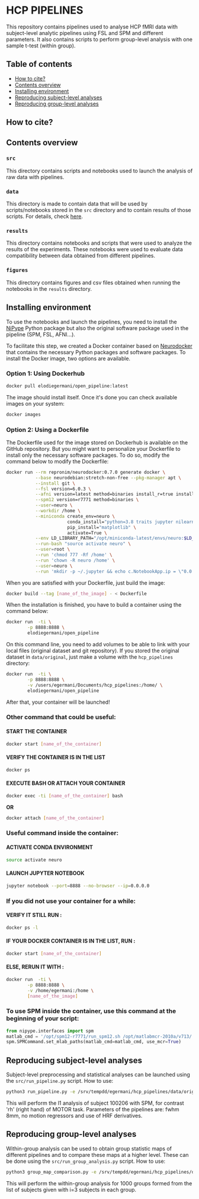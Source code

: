 # HCP PIPELINES 

This repository contains pipelines used to analyse HCP fMRI data with subject-level analytic pipelines using FSL and SPM and different parameters. It also contains scripts to perform group-level analysis with one sample t-test (within group). 

## Table of contents
   * [How to cite?](#how-to-cite)
   * [Contents overview](#contents-overview)
   * [Installing environment](#installing-environment)
   * [Reproducing subject-level analyses](#reproducing-subject-level-analyses)
   * [Reproducing group-level analyses](#reproducing-group-level-analyses)

## How to cite?


## Contents overview

### `src`

This directory contains scripts and notebooks used to launch the analysis of raw data with pipelines. 

### `data`

This directory is made to contain data that will be used by scripts/notebooks stored in the `src` directory and to contain results of those scripts. For details, check [here](#download-necessary-data).

### `results`

This directory contains notebooks and scripts that were used to analyze the results of the experiments. These notebooks were used to evaluate data compatibility between data obtained from different pipelines. 

### `figures`

This directory contains figures and csv files obtained when running the notebooks in the `results` directory.

## Installing environment 

To use the notebooks and launch the pipelines, you need to install the [NiPype](https://nipype.readthedocs.io/en/latest/users/install.html) Python package but also the original software package used in the pipeline (SPM, FSL, AFNI...). 

To facilitate this step, we created a Docker container based on [Neurodocker](https://github.com/ReproNim/neurodocker) that contains the necessary Python packages and software packages. To install the Docker image, two options are available.

### Option 1: Using Dockerhub
```bash
docker pull elodiegermani/open_pipeline:latest
```

The image should install itself. Once it's done you can check available images on your system:

```bash
docker images
```

### Option 2: Using a Dockerfile 
The Dockerfile used for the image stored on Dockerhub is available on the GitHub repository. But you might want to personalize your Dockerfile to install only the necessary software packages. To do so, modify the command below to modify the Dockerfile: 

```bash
docker run --rm repronim/neurodocker:0.7.0 generate docker \
           --base neurodebian:stretch-non-free --pkg-manager apt \
           --install git \
           --fsl version=6.0.3 \
           --afni version=latest method=binaries install_r=true install_r_pkgs=true install_python2=true install_python3=true \
           --spm12 version=r7771 method=binaries \
           --user=neuro \
           --workdir /home \
           --miniconda create_env=neuro \
                       conda_install="python=3.8 traits jupyter nilearn graphviz nipype scikit-image" \
                       pip_install="matplotlib" \
                       activate=True \
           --env LD_LIBRARY_PATH="/opt/miniconda-latest/envs/neuro:$LD_LIBRARY_PATH" \
           --run-bash "source activate neuro" \
           --user=root \
           --run 'chmod 777 -Rf /home' \
           --run 'chown -R neuro /home' \
           --user=neuro \
           --run 'mkdir -p ~/.jupyter && echo c.NotebookApp.ip = \"0.0.0.0\" > ~/.jupyter/jupyter_notebook_config.py' > Dockerfile
```

When you are satisfied with your Dockerfile, just build the image:

```bash
docker build --tag [name_of_the_image] - < Dockerfile
```

When the installation is finished, you have to build a container using the command below:

```bash
docker run 	-ti \
		-p 8888:8888 \
		elodiegermani/open_pipeline
```

On this command line, you need to add volumes to be able to link with your local files (original dataset and git repository). If you stored the original dataset in `data/original`, just make a volume with the `hcp_pipelines` directory:

```bash
docker run 	-ti \
		-p 8888:8888 \
		-v /users/egermani/Documents/hcp_pipelines:/home/ \
		elodiegermani/open_pipeline
``` 

After that, your container will be launched! 

### Other command that could be useful: 
#### START THE CONTAINER 

```bash
docker start [name_of_the_container]
```

#### VERIFY THE CONTAINER IS IN THE LIST 

```bash
docker ps
```

#### EXECUTE BASH OR ATTACH YOUR CONTAINER 

```bash
docker exec -ti [name_of_the_container] bash
```

**OR**

```bash
docker attach [name_of_the_container]
```

### Useful command inside the container: 
#### ACTIVATE CONDA ENVIRONMENT

```bash
source activate neuro
```

#### LAUNCH JUPYTER NOTEBOOK

```bash
jupyter notebook --port=8888 --no-browser --ip=0.0.0.0
```

### If you did not use your container for a while: 
#### VERIFY IT STILL RUN : 

```bash
docker ps -l
```

#### IF YOUR DOCKER CONTAINER IS IN THE LIST, RUN :

```bash
docker start [name_of_the_container]
```

#### ELSE, RERUN IT WITH : 

```bash
docker run 	-ti \
		-p 8888:8888 \
		-v /home/egermani:/home \
		[name_of_the_image]
```

### To use SPM inside the container, use this command at the beginning of your script:

```python
from nipype.interfaces import spm
matlab_cmd = '/opt/spm12-r7771/run_spm12.sh /opt/matlabmcr-2010a/v713/ script'
spm.SPMCommand.set_mlab_paths(matlab_cmd=matlab_cmd, use_mcr=True)
```

## Reproducing subject-level analyses

Subject-level preprocessing and statistical analyses can be launched using the `src/run_pipeline.py` script. 
How to use: 
```bash
python3 run_pipeline.py -e /srv/tempdd/egermani/hcp_pipelines/data/original -r /srv/tempdd/egermani/hcp_pipelines/data/derived -s '["100206"]' -o '["l1"]' -S 'SPM' -t '["MOTOR"]' -c '["rh"]' -f 8 -p 0 -h 'derivatives'
```
This will perform the l1 analysis of subject 100206 with SPM, for contrast 'rh' (right hand) of MOTOR task. Parameters of the pipelines are: fwhm 8mm, no motion regressors and use of HRF derivatives. 

## Reproducing group-level analyses

Within-group analysis can be used to obtain group statistic maps of different pipelines and to compare these maps at a higher level. 
These can be done using the `src/run_group_analysis.py` script.
How to use:
```bash
python3 group_map_comparison.py -e /srv/tempdd/egermani/hcp_pipelines/data/derived/subject_level/"$dataset_name"/original -r /srv/tempdd/egermani/hcp_pipelines/data/derived/group_analysis/"$dataset_name" -s '["100206","100307","100410",...]' -c '["rh"]' -n 1000 -i 3
```
This will perform the within-group analysis for 1000 groups formed from the list of subjects given with i=3 subjects in each group. 